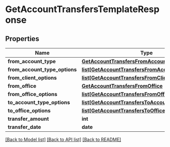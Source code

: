 # GetAccountTransfersTemplateResponse

## Properties
Name | Type | Description | Notes
------------ | ------------- | ------------- | -------------
**from_account_type** | [**GetAccountTransfersFromAccountType**](GetAccountTransfersFromAccountType.md) |  | [optional] 
**from_account_type_options** | [**list[GetAccountTransfersFromAccountTypeOptions]**](GetAccountTransfersFromAccountTypeOptions.md) |  | [optional] 
**from_client_options** | [**list[GetAccountTransfersFromClientOptions]**](GetAccountTransfersFromClientOptions.md) |  | [optional] 
**from_office** | [**GetAccountTransfersFromOffice**](GetAccountTransfersFromOffice.md) |  | [optional] 
**from_office_options** | [**list[GetAccountTransfersFromOfficeOptions]**](GetAccountTransfersFromOfficeOptions.md) |  | [optional] 
**to_account_type_options** | [**list[GetAccountTransfersToAccountTypeOptions]**](GetAccountTransfersToAccountTypeOptions.md) |  | [optional] 
**to_office_options** | [**list[GetAccountTransfersToOfficeOptions]**](GetAccountTransfersToOfficeOptions.md) |  | [optional] 
**transfer_amount** | **int** |  | [optional] 
**transfer_date** | **date** |  | [optional] 

[[Back to Model list]](../README.md#documentation-for-models) [[Back to API list]](../README.md#documentation-for-api-endpoints) [[Back to README]](../README.md)

